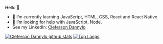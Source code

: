 Hello 👋

- 🌱 I’m currently learning JavaScript, HTML, CSS, React and React Native.
- 🤔 I’m looking for help with JavaScript, Node.
- See my LinkedIn: [Cleferson Dannylo](https://www.linkedin.com/in/clefersondannylo/)


[![Cleferson Dannylo github stats](https://github-readme-stats.vercel.app/api?username=clefersondannylo&show_icons=true&theme=radical&bg_color=30,0d0d0d,191919&title_color=fff&text_color=fff&icon_color=79ff97)](https://github.com/anuraghazra/github-readme-stats)                    [![Top Langs](https://github-readme-stats.vercel.app/api/top-langs/?username=clefersondannylo&layout=compact&theme=radical&bg_color=30,0d0d0d,191919&title_color=fff&text_color=fff&icon_color=79ff97)](https://github.com/anuraghazra/github-readme-stats)



